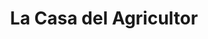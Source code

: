 ---
title: "La Casa del Agricultor"
url: /quezaltepeque/la-casa-del-agricultor-2-avenida-norte/
shop: Baumarkt
---